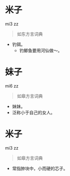 # 米子
mi3 zz
> 如东方言词典
- 钓铒。
  - 钓鲫鱼要用河仙做～。

# 妹子
mi6 zz
> 如皋方言词典
- 妹妹。
- 泛称小于自己的女人。

# 米子
mi3 zz
> 如皋方言词典
- 常指肿块中，小而硬的芯子。
